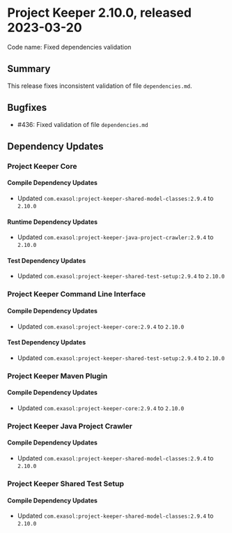 # Project Keeper 2.10.0, released 2023-03-20

Code name: Fixed dependencies validation

## Summary

This release fixes inconsistent validation of file `dependencies.md`.

## Bugfixes

* #436: Fixed validation of file `dependencies.md`

## Dependency Updates

### Project Keeper Core

#### Compile Dependency Updates

* Updated `com.exasol:project-keeper-shared-model-classes:2.9.4` to `2.10.0`

#### Runtime Dependency Updates

* Updated `com.exasol:project-keeper-java-project-crawler:2.9.4` to `2.10.0`

#### Test Dependency Updates

* Updated `com.exasol:project-keeper-shared-test-setup:2.9.4` to `2.10.0`

### Project Keeper Command Line Interface

#### Compile Dependency Updates

* Updated `com.exasol:project-keeper-core:2.9.4` to `2.10.0`

#### Test Dependency Updates

* Updated `com.exasol:project-keeper-shared-test-setup:2.9.4` to `2.10.0`

### Project Keeper Maven Plugin

#### Compile Dependency Updates

* Updated `com.exasol:project-keeper-core:2.9.4` to `2.10.0`

### Project Keeper Java Project Crawler

#### Compile Dependency Updates

* Updated `com.exasol:project-keeper-shared-model-classes:2.9.4` to `2.10.0`

### Project Keeper Shared Test Setup

#### Compile Dependency Updates

* Updated `com.exasol:project-keeper-shared-model-classes:2.9.4` to `2.10.0`
